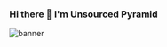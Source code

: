 ### Hi there 👋 I'm Unsourced Pyramid

![banner](https://cdn.discordapp.com/attachments/659078609537073155/756309797950718053/v3rmbanner.png)

<!--
**HellFire0x/HellFire0x** is a ✨ _special_ ✨ repository because its `README.md` (this file) appears on your GitHub profile.
- 🔭 I’m currently Working on HellFire Exploit
- 🌱 I’m currently Learning people
- 📫 How to reach me: Come to hell
- ⚡ Fun fact: Forged in hell
-->
